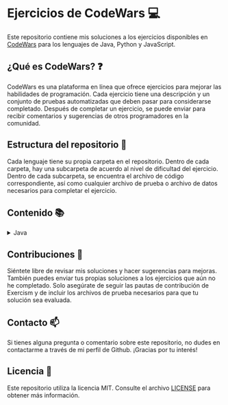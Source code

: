 # Ejercicios de CodeWars :computer:

Este repositorio contiene mis soluciones a los ejercicios disponibles en [CodeWars](https://www.codewars.com) para los lenguajes de Java, Python y JavaScript.

## ¿Qué es CodeWars? :question:

CodeWars es una plataforma en línea que ofrece ejercicios para mejorar las habilidades de programación. Cada ejercicio tiene una descripción y un conjunto de pruebas automatizadas que deben pasar para considerarse completado. Después de completar un ejercicio, se puede enviar para recibir comentarios y sugerencias de otros programadores en la comunidad.

## Estructura del repositorio :file_folder:

Cada lenguaje tiene su propia carpeta en el repositorio. Dentro de cada carpeta, hay una subcarpeta de acuerdo al nivel de dificultad del ejercicio. Dentro de cada subcarpeta, se encuentra el archivo de código correspondiente, así como cualquier archivo de prueba o archivo de datos necesarios para completar el ejercicio.

## Contenido :books:

<details>
  <summary>Java</summary>
  <ul>
    <details>
      <summary>Easy</summary>
      <ol type="1">
        <li><a href="/java/src/main/java/easy/Quadrant.java">Quadrants</a></li>
        <li><a href="/java/src/main/java/easy/QuarterOfTheYear.java">Quarter of the year</a></li>
        <li><a href="/java/src/main/java/easy/WolvesAndSheep.java">A wolf in sheep's clothing</a></li>
        <li><a href="/java/src/main/java/easy/TotalPoints.java">Total amount of points</a></li>
        <li><a href="/java/src/main/java/easy/Pillars.java">Pillars</a></li>
        <li><a href="/java/src/main/java/easy/TwiceAsOld.java">Twice as old</a></li>
        <li><a href="/java/src/main/java/easy/SumOfDifferencesInArray.java">Sum of differences in array</a></li>
        <li><a href="/java/src/main/java/easy/JustCountSheep.java">If you can't sleep, just count sheep!!</a></li>
        <li><a href="/java/src/main/java/easy/AreaOrPerimeter.java">Area or Perimeter</a></li>
        <li><a href="/java/src/main/java/easy/CatYearsDogYears.java">Cat years, Dog years</a></li>
        <li><a href="/java/src/main/java/easy/ReversedSequence.java">Reversed sequence</a></li>
        <li><a href="/java/src/main/java/easy/TheFeastOfManyBeasts.java">The Feast of Many Beasts</a></li>
        <li><a href="/java/src/main/java/easy/MultiplicationTableForNumber.java">Multiplication table for number</a></li>
        <li><a href="/java/src/main/java/easy/DayOfWeek.java">Return the day</a></li>
        <li><a href="/java/src/main/java/easy/CenturyFromYear.java">Century From Year</a></li>
        <li><a href="/java/src/main/java/easy/SimpleMultiplication.java">Simple multiplication</a></li>
        <li><a href="/java/src/main/java/easy/SortMyTextbooks.java">Sort My Textbooks</a></li>
        <li><a href="/java/src/main/java/easy/InvertValues.java">Invert values</a></li>
        <li><a href="/java/src/main/java/easy/WillThereBeEnoughSpace.java">Will there be enough space?</a></li>
        <li><a href="/java/src/main/java/easy/IsHeGonnaSurvive.java">Is he gonna survive?</a></li>
        <li><a href="/java/src/main/java/easy/SwitchItUp.java">Switch it Up!</a></li>
        <li><a href="/java/src/main/java/easy/FindThePosition.java">Find the position!</a></li>
        <li><a href="/java/src/main/java/easy/WillYouMakeIt.java">Will you make it?</a></li>
        <li><a href="/java/src/main/java/easy/ArrayPlusArray.java">Array plus array</a></li>
        <li><a href="/java/src/main/java/easy/AllStarCodeChallenge.java">All Star Code Challenge </a></li>
        <li><a href="/java/src/main/java/easy/TrafficLights.java">Traffic light</a></li>
        <li><a href="/java/src/main/java/easy/ReduceButGrow.java">Reduce but Grow</a></li>
        <li><a href="/java/src/main/java/easy/SumMixedArray.java">Sum Mixed Array</a></li>
        <li><a href="/java/src/main/java/easy/RemoveStringSpaces.java">Remove String Spaces</a></li>
        <li><a href="/java/src/main/java/easy/ConvertAStringToAnArray.java">Convert a string to an array</a></li>
        <li><a href="/java/src/main/java/easy/CalculateAverage.java">Calculate average</a></li>
        <li><a href="/java/src/main/java/easy/StringRepeat.java">String repeat</a></li>
        <li><a href="/java/src/main/java/easy/MakeUpperCase.java">Make UpperCase</a></li>
        <li><a href="/java/src/main/java/easy/LostWithoutAMap.java">Lost Without a Map</a></li>
        <li><a href="/java/src/main/java/easy/FakeBinary.java">Fake Binary</a></li>
        <li><a href="/java/src/main/java/easy/AbbreviateATwoWordName.java">Abbreviate a Two Word Name</a></li>
        <li><a href="/java/src/main/java/easy/FindMaximumAndMinimumValuesOfAList.java">Find Maximum and Minimum Values of a List</a></li>
        <li><a href="/java/src/main/java/easy/SumOfPositive.java">Sum of positive</a></li>
        <li><a href="/java/src/main/java/easy/RemoveExclamationMarks.java">Remove exclamation marks</a></li>
        <li><a href="/java/src/main/java/easy/YouOnlyNeedOne.java">You only need one</a></li>
        <li><a href="/java/src/main/java/easy/BasicMathematicalOperations.java">Basic Mathematical Operations</a></li>
        <li><a href="/java/src/main/java/easy/NoZerosForHeros.java">No zeros for heros</a></li>
        <li><a href="/java/src/main/java/easy/OppositeNumber.java">Opposite number</a></li>
        <li><a href="/java/src/main/java/easy/DoubleChar.java">Double Char</a></li>
        <li><a href="/java/src/main/java/easy/CountTheMonkeys.java">Count the Monkeys!</a></li>
        <li><a href="/java/src/main/java/easy/RemoveFirstAndLastCharacter.java">Remove First and Last Character</a></li>
        <li><a href="/java/src/main/java/easy/SumWithoutHighestAndLowestNumber.java">Sum without highest and lowest number</a></li>
        <li><a href="/java/src/main/java/easy/CountOfPositivesSumOfNegatives.java">Count of positives / sum of negatives</a></li>
        <li><a href="/java/src/main/java/easy/DidSheSayHallo.java">Did she say hallo?</a></li>
        <li><a href="/java/src/main/java/easy/MessiGoalsFunction.java">Grasshopper - Messi goals function</a></li>
        <li><a href="/java/src/main/java/easy/HowGoodAreYouReally.java">How good are you really?</a></li>
        <li><a href="/java/src/main/java/easy/FilteringEvenNumbers.java">Filtering even numbers (Bug Fixes)</a></li>
        <li><a href="/java/src/main/java/easy/GrasshopperSummation.java">Grasshopper - Summation</a></li>
        <li><a href="/java/src/main/java/easy/GrasshopperBasicFunctionFixer.java">Grasshopper - Basic Function Fixer</a></li>
        <li><a href="/java/src/main/java/easy/GrasshopperMessiGoals.java">Grasshopper - Messi Goals</a></li>
        <li><a href="/java/src/main/java/easy/GrasshopperDebugSayHello.java">Grasshopper - Debug sayHello</a></li>
      </ol>
    </details>
    <details>
      <summary>Medium</summary>
      <ol type="1">
        <li><a href="#">Ejercicio</a></li>
      </ol>
    </details>
    <details>
      <summary>Hard</summary>
      <ol type="1">
        <li><a href="#">Ejercicio</a></li>
      </ol>
    </details>
  </ul>
</details>

## Contribuciones :handshake:

Siéntete libre de revisar mis soluciones y hacer sugerencias para mejoras. También puedes enviar tus propias soluciones a los ejercicios que aún no he completado. Solo asegúrate de seguir las pautas de contribución de Exercism y de incluir los archivos de prueba necesarios para que tu solución sea evaluada.

## Contacto :mailbox:

Si tienes alguna pregunta o comentario sobre este repositorio, no dudes en contactarme a través de mi perfil de Github. ¡Gracias por tu interés!

## Licencia :page_facing_up:

Este repositorio utiliza la licencia MIT. Consulte el archivo [LICENSE](LICENSE) para obtener más información.
